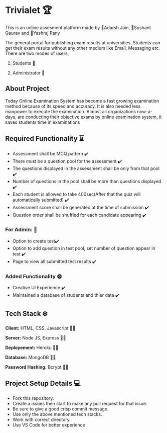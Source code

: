 
# Trivialet 🏆

This is an online assesment platform made by 🙈Adarsh Jain, 🙉Sushant Gaurav and 🙊Yashraj Pany

The general portal for publishing exam results at universities. Students can get their exam results without any other medium like Email, Messaging etc. There are two modes of users,

1. Students 👶

2. Administrator 🧔

## About Project
Today Online Examination System has become a fast growing examination method because of its speed and accuracy. It is also needed less manpower to execute the examination. Almost all organizations now-a-days, are conducting their objective exams by online examination system, it saves students time in examinations



## Required Functionality ⌛

 - Assessment shall be MCQ pattern ✔️
 - There must be a question pool for the assessment ✔️
 - The questions displayed in the assessment shall be only from that pool ✔️
 - Number of questions in the pool shall be more than questions displayed ✔️
 - Each student is allowed to take 400sec(After that the quiz will automatically submitted) ✔️
 - Assessment score shall be generated at the time of submission ✔️
 - Question order shall be shuffled for each candidate appearing ✔️

### For Admin: 🧨
- Option to create test✔️
- Option to add question in test pool, set number of question appear in test ✔️
- Page to view all submitted test results ✔️

### Added Functionality 🌞
- Creative UI Experience ✔️
- Maintained a database of students and thier data ✔️

## Tech Stack ❄️

**Client:** HTML, CSS, Javascript 🧑‍💻

**Server:** Node JS, Express 🧑‍💻

**Deployement:** Heroku 🧑‍💻

**Database:** MongoDB 🧑‍💻

**Password Hashing:** Bcrypt 🧑‍💻

## Project Setup Details 💻
- Fork this repository.
- Create a issues then start to make any pull request for that issue.
- Be sure to give a good crisp commit message.
- Use only the above mentioned tech stacks.
- Work with correct directory.
- Use VS Code for better experience




  